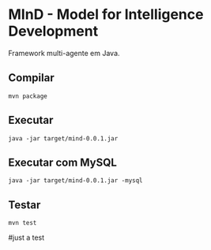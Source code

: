# MInD - Model for Intelligence Development

Framework multi-agente em Java.

## Compilar

```
mvn package
```

## Executar

```
java -jar target/mind-0.0.1.jar
```

## Executar com MySQL

```
java -jar target/mind-0.0.1.jar -mysql
```

## Testar

```
mvn test
```
#just a test